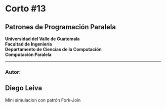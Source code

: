 # Corto #13
## Patrones de Programación Paralela
**Universidad del Valle de Guatemala**\
**Facultad de Ingeniería**\
**Departamento de Ciencias de la Computación**\
**Computación Paralela**

---
### Autor:
Diego Leiva
---

Mini simulacion con patrón Fork-Join
